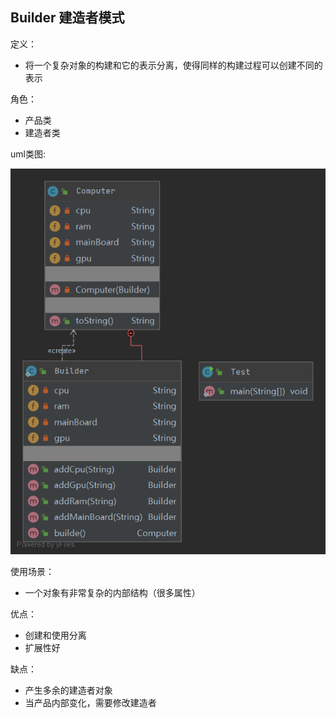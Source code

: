 ## Builder 建造者模式

定义：
- 将一个复杂对象的构建和它的表示分离，使得同样的构建过程可以创建不同的表示

角色：
- 产品类
- 建造者类

uml类图:

![uml类图](java/uml.png)

使用场景：
- 一个对象有非常复杂的内部结构（很多属性）

优点：
- 创建和使用分离
- 扩展性好

缺点：
- 产生多余的建造者对象
- 当产品内部变化，需要修改建造者
